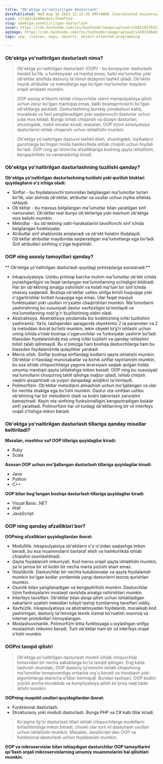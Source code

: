 ```yaml
---
title: "Ob'ektga yo'naltirilgan dasturlash"
datePublished: Wed Aug 16 2023 12:22:35 GMT+0000 (Coordinated Universal Time)
cuid: clldpdi8x000i0alcfhm8ftkd
slug: obektga-yonaltirilgan-dasturlash
cover: https://cdn.hashnode.com/res/hashnode/image/upload/v1692185762520/333b3dd3-b7b7-4a17-9762-35c7dd048761.png
ogImage: https://cdn.hashnode.com/res/hashnode/image/upload/v1692188481655/2b31ec97-3145-4261-85d3-d8ca502a7c33.png
tags: oop, classes, oops, objects, object-oriented-programming

---
```


### Ob'ektga yo'naltirilgan dasturlash nima?
> Ob'ektga yo'naltirilgan dasturlash (OOP) - bu kompyuter dasturlash modeli bo'lib, u funktsiyalar va mantiq emas, balki ma'lumotlar yoki ob'ektlar atrofida dasturiy ta'minot dizaynini tashkil qiladi. Ob'ektni noyob atributlar va metodlarga ega bo'lgan ma'lumotlar maydoni orqali aniqlash mumkin.

> OOP asosiy e'tiborni ishlab chiquvchilar ularni manipulyatsiya qilish uchun zarur bo'lgan mantiqqa emas, balki boshqarmoqchi bo'lgan ob'ektlarga qaratadi. Dasturlashning bunday yondashuvi katta, murakkab va faol yangilanadigan yoki saqlanuvchi dasturlar uchun juda mos keladi. Bunga ishlab chiqarish va dizayn dasturlari, shuningdek, mobil ilovalar kiradi; masalan, OOP tizimi simulyatsiya dasturlarini ishlab chiqarish uchun ishlatilishi mumkin.

> Ob'ektga yo'naltirilgan dasturni tashkil etish, shuningdek, loyihalarni guruhlarga bo'lingan holda hamkorlikda ishlab chiqish uchun foydali bo'ladi. OOP ning qo'shimcha afzalliklariga kodning qayta ishlatilishi, kengaytirilishi va samaradorligi kiradi.

### Ob'ektga yo'naltirilgan dasturlashning tuzilishi qanday?
**Ob'ektga yo'naltirilgan dasturlashning tuzilishi yoki qurilish bloklari quyidagilarni o'z ichiga oladi:**
- Sinflar - bu foydalanuvchi tomonidan belgilangan ma'lumotlar turlari bo'lib, ular alohida ob'ektlar, atributlar va usullar uchun loyiha sifatida ishlaydi.
- Ob'ektlar - bu maxsus belgilangan ma'lumotlar bilan yaratilgan sinf namunalari. Ob'ektlar real dunyo ob'ektlariga yoki mavhum ob'ektga mos kelishi mumkin.
- Metodlar - bu ob'ektning xatti-harakatlarini tavsiflovchi sinf ichida belgilangan funktsiyalar. 
- Atributlar sinf shablonida aniqlanadi va ob'ekt holatini ifodalaydi. Ob'ektlar atributlar maydonida saqlanadigan ma'lumotlarga ega bo'ladi. Sinf atributlari sinfning o'ziga tegishlidir.

### OOP ning asosiy tamoyillari qanday?
** Ob'ektga yo'naltirilgan dasturlash quyidagi printsiplarga asoslanadi:**
- Inkapsulyatsiya. Ushbu printsip barcha muhim ma'lumotlar ob'ekt ichida joylashganligini va faqat tanlangan ma'lumotlarning ochiqligini bildiradi. Har bir ob'ektning amalga oshirilishi va holati ma'lum bir sinf ichida shaxsiy saqlanadi. Boshqa ob'ektlar ushbu sinfga kirish huquqiga yoki o'zgartirishlar kiritish huquqiga ega emas. Ular faqat mavjud funktsiyalari yoki usullari ro'yxatini chaqirishlari mumkin. Ma'lumotlarni yashirishning bu xususiyati dastur xavfsizligini ta'minlaydi va ma'lumotlarning noto'g'ri buzilishining oldini oladi.
- Abstraktsiya. Abstraktsiya yordamida biz kodimizning ichki tuzilishini yashiramiz. Ya’ni, tashqaridan qaraganda obyektimiz 2 ta parameter va 2 ta metoddan iborat bo’lishi mumkin, lekin obyekt to’g’ri ishlashi uchun uning ichida o’nlab boshqa o’zgaruvchilar va funksiyalar yashirin bo’ladi. 
Klassdan foydalanishda esa uning ichki tuzilishi va qanday ishlashini bilish talab qilinmaydi. Bu o’zimizga ham boshqa dasturchilarga ham bu klassdan foydalanishda qulayliklar yaratadi
- Meros olish. Sinflar boshqa sinflardagi kodlarni qayta ishlatishi mumkin. Ob'ektlar o'rtasidagi munosabatlar va kichik sinflar tayinlanishi mumkin, bu esa ishlab chiquvchilarga yagona ierarxiyani saqlab qolgan holda umumiy mantiqni qayta ishlatishga imkon beradi. OOP ning bu xususiyati ma'lumotlarni chuqurroq tahlil qilishga majbur qiladi, ishlab chiqish vaqtini qisqartiradi va yuqori darajadagi aniqlikni ta'minlaydi.
- Polimorfizm. Ob'ektlar metodlarni almashish uchun mo'ljallangan va ular bir nechta shaklga ega bo'lishi mumkin. Dastur ota-sinfdan ushbu ob'ektning har bir  metodlarni oladi va kodni takrorlash zaruratini kamaytiradi. Keyin ota-sinfning funksionalligini kengaytiradigan bolalar sinfi yaratiladi. Polimorfizm har xil turdagi ob'ektlarning bir xil interfeys orqali o'tishiga imkon beradi.

### Ob'ektga yo'naltirilgan dasturlash tillariga qanday misollar keltiriladi?
**Masalan, mashhur sof OOP tillariga quyidagilar kiradi:**
- Ruby
- Scala

**Asosan OOP uchun moʻljallangan dasturlash tillariga quyidagilar kiradi:**
- Java
- Python
- C++

**OOP bilan bog'langan boshqa dasturlash tillariga quyidagilar kiradi:**
- Visual Basic .NET
- PHP
- JavaScript

### OOP ning qanday afzalliklari bor?
**OOPning afzalliklari quyidagilardan iborat:**
- Modullilik. Inkapsulyatsiya ob'ektlarni o'z-o'zidan saqlashga imkon beradi, bu esa muammolarni bartaraf etish va hamkorlikda ishlab chiqishni osonlashtiradi.
- Qayta foydalanish imkoniyati. Kod meros orqali qayta ishlatilishi mumkin, ya'ni jamoa bir xil kodni bir necha marta yozishi shart emas.
- Hosildorlik. Dasturchilar bir nechta kutubxonalar va qayta foydalanish mumkin bo'lgan kodlar yordamida yangi dasturlarni tezroq qurishlari mumkin.
- Osonlik bilan yangilanadigan va kengaytirilishi mumkin. Dasturchilar tizim funksiyalarini mustaqil ravishda amalga oshirishlari mumkin.
- Interfeys tavsiflari. Ob'ektlar bilan aloqa qilish uchun ishlatiladigan xabarlarni uzatish metodlari tufayli tashqi tizimlarning tavsiflari oddiy.
- Xavfsizlik. Inkapsulyatsiya va abstraktsiyadan foydalanib, murakkab kod yashiringan, dasturiy ta'minotga texnik xizmat ko'rsatish osonroq va internet protokollari himoyalangan.
- Moslashuvchanlik. Polimorfizm bitta funktsiyaga u joylashgan sinfga moslashish imkonini beradi. Turli ob'ektlar ham bir xil interfeys orqali o'tishi mumkin.

### OOPni tanqid qilish!
> Ob'ektga yo'naltirilgan dasturlash modeli ishlab chiquvchilar tomonidan bir necha sabablarga ko'ra tanqid qilingan. Eng katta tashvish shundaki, OOP dasturiy ta'minotni ishlab chiqishning ma'lumotlar komponentiga ortiqcha urg'u beradi va hisoblash yoki algoritmlarga etarlicha e'tibor bermaydi. Bundan tashqari, OOP kodini yozish ancha murakkab va kompilyatsiya qilish ko'proq vaqt talab qilishi mumkin.

**OOPning muqobil usullari quyidagilardan iborat:**
- Funktsional dasturlash.
- Strukturaviy yoki modulli dasturlash. Bunga PHP va C# kabi tillar kiradi.

> Ko'pgina ilg'or dasturlash tillari ishlab chiquvchilarga modellarni birlashtirishga imkon beradi, chunki ular turli xil dasturlash usullari uchun ishlatilishi mumkin. Masalan, JavaScript-dan OOP va funktsional dasturlash uchun foydalanish mumkin.

**OOP va mikroservislar bilan ishlaydigan dasturchilar OOP tamoyillarini qo'llash orqali mikroservislarning umumiy muammolarini hal qilishlari mumkin.**
